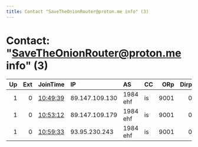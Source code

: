 ```yaml
---
title: Contact "SaveTheOnionRouter@proton.me info" (3)
---
```


# Contact: "SaveTheOnionRouter@proton.me info" (3)

|   Up |   Ext | JoinTime                                                                                              | IP             | AS       | CC   |   ORp |   Dirp | OS    | Version   | Nickname   |   eFamMembers |
|-----:|------:|:------------------------------------------------------------------------------------------------------|:---------------|:---------|:-----|------:|-------:|:------|:----------|:-----------|--------------:|
|    1 |     0 | [10:49:39](https://nusenu.github.io/OrNetStats/w/relay/D75180869E6365A0A703D3BDE8FF33DB98058868.html) | 89.147.109.130 | 1984 ehf | is   |  9001 |      0 | Linux | 0.4.7.10  | STOR003    |             4 |
|    1 |     0 | [10:53:12](https://nusenu.github.io/OrNetStats/w/relay/943DBB6135D25B88C8C21687B1001CFC7E1D5170.html) | 89.147.109.179 | 1984 ehf | is   |  9001 |      0 | Linux | 0.4.7.10  | STOR002    |             4 |
|    1 |     0 | [10:59:33](https://nusenu.github.io/OrNetStats/w/relay/3ABC4EB78028B19116B5B84253AA0DA5FA3EF89C.html) | 93.95.230.243  | 1984 ehf | is   |  9001 |      0 | Linux | 0.4.7.10  | STOR004    |             4 |
